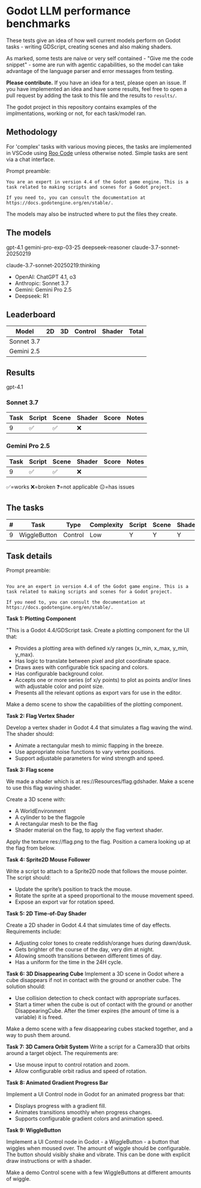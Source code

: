 # Godot LLM performance benchmarks

These tests give an idea of how well current models perform on Godot tasks - writing GDScript, creating scenes and also making shaders.

As marked, some tests are naive or very self contained - "Give me the code snippet" - some are run with agentic capabilities, so the model can take advantage of the language parser and error messages from testing. 

**Please contribute.** If you have an idea for a test, please open an issue. If you have implemented an idea and have some results, feel free to open a pull request by adding the task to this file and the results to `results/`.

The godot project in this repository contains examples of the implmentations, working or not, for each task/model ran.

## Methodology

For 'complex' tasks with various moving pieces, the tasks are implemented in VSCode using [Roo Code](https://github.com/RooVetGit/Roo-Code) unless otherwise noted. Simple tasks are sent via a chat interface.

Prompt preamble:
```
You are an expert in version 4.4 of the Godot game engine. This is a task related to making scripts and scenes for a Godot project.

If you need to, you can consult the documentation at https://docs.godotengine.org/en/stable/.
```
The models may also be instructed where to put the files they create.

## The models

gpt-4.1
gemini-pro-exp-03-25
deepseek-reasoner
claude-3.7-sonnet-20250219

claude-3.7-sonnet-20250219:thinking

- OpenAI: ChatGPT 4.1, o3
- Anthropic: Sonnet 3.7
- Gemini: Gemini Pro 2.5
- Deepseek: R1

## Leaderboard

| Model      | 2D | 3D | Control | Shader | Total |
|------------|----|----|---------|--------|-------|
| Sonnet 3.7 |    |    |         |        |       |
| Gemini 2.5 |    |    |         |        |       |

## Results

gpt-4.1

### Sonnet 3.7

| Task | Script | Scene | Shader | Score |  Notes |
|------|--------|-------|--------|-------|--------|
|  9   |  ✅      |   ✅    |    ❌    |       |        |

### Gemini Pro 2.5

| Task | Script | Scene | Shader | Score |  Notes |
|------|--------|-------|--------|-------|--------|
|  9   |  ✅      |   ✅    |    ❌    |       |        |

✅=works  ❌=broken  ❓=not applicable 😐=has issues

## The tasks

| # | Task         | Type    | Complexity | Script | Scene | Shader |
|---|--------------|---------|------------|--------|-------|--------|
| 9 | WiggleButton | Control | Low        | Y      | Y     | Y      |


## Task details

Prompt preamble:
```

You are an expert in version 4.4 of the Godot game engine. This is a task related to making scripts and scenes for a Godot project.

If you need to, you can consult the documentation at https://docs.godotengine.org/en/stable/.

```


**Task 1: Plotting Component**

"This is a Godot 4.4/GDScript task. Create a plotting component for the UI that:

- Provides a plotting area with defined x/y ranges (x_min, x_max, y_min, y_max).
- Has logic to translate between pixel and plot coordinate space.
- Draws axes with configurable tick spacing and colors.
- Has configurable background color.
- Accepts one or more series (of x/y points) to plot as points and/or lines with adjustable color and point size.
- Presents all the relevant options as export vars for use in the editor.

Make a demo scene to show the capabilities of the plotting component.

**Task 2: Flag Vertex Shader**

Develop a vertex shader in Godot 4.4 that simulates a flag waving the wind. The shader should:

- Animate a rectangular mesh to mimic flapping in the breeze.
- Use appropriate noise functions to vary vertex positions.
- Support adjustable parameters for wind strength and speed.

**Task 3: Flag scene**

We made a shader which is at res://Resources/flag.gdshader. Make a scene to use this flag waving shader. 

Create a 3D scene with:
- A WorldEnvironment
- A cylinder to be the flagpole
- A rectangular mesh to be the flag
- Shader material on the flag, to apply the flag vertext shader.

Apply the texture res://flag.png to the flag. Position a camera looking up at the flag from below.

**Task 4: Sprite2D Mouse Follower**

Write a script to attach to a Sprite2D node that follows the mouse pointer. The script should:

 - Update the sprite’s position to track the mouse.
 - Rotate the sprite at a speed proportional to the mouse movement speed.
 - Expose an export var for rotation speed.

**Task 5: 2D Time-of-Day Shader**

Create a 2D shader in Godot 4.4 that simulates time of day effects. Requirements include:

 - Adjusting color tones to create reddish/orange hues during dawn/dusk.
 - Gets brighter of the course of the day, very dim at night.
 - Allowing smooth transitions between different times of day.
 - Has a uniform for the time in the 24H cycle.

**Task 6: 3D Disappearing Cube**
Implement a 3D scene in Godot where a cube disappears if not in contact with the ground or another cube. The solution should:

 - Use collision detection to check contact with appropriate surfaces.
 - Start a timer when the cube is out of contact with the ground or another DisappearingCube. After the timer expires (the amount of time is a variable) it is freed.

Make a demo scene with a few disappearing cubes stacked together, and a way to push them around.

**Task 7: 3D Camera Orbit System**
Write a script for a Camera3D that orbits around a target object. The requirements are:

 - Use mouse input to control rotation and zoom.
 - Allow configurable orbit radius and speed of rotation.

**Task 8: Animated Gradient Progress Bar**

Implement a UI Control node in Godot for an animated progress bar that:

 - Displays progress with a gradient fill.
 - Animates transitions smoothly when progress changes.
 - Supports configurable gradient colors and animation speed.

**Task 9: WiggleButton**

Implement a UI Control node in Godot - a WiggleButton - a button that wiggles when moused over. The amount of wiggle should be configurable. The button should visibly shake and vibrate. This can be done with explicit draw instructions or with a shader.

Make a demo Control scene with a few WiggleButtons at different amounts of wiggle.
